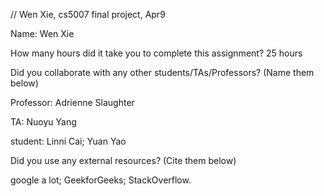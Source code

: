 // Wen Xie, cs5007 final project, Apr9

Name: Wen Xie

How many hours did it take you to complete this assignment? 25 hours

Did you collaborate with any other students/TAs/Professors? (Name them below)

Professor: Adrienne Slaughter

TA: Nuoyu Yang

student: Linni Cai; Yuan Yao

Did you use any external resources? (Cite them below)

google a lot;
GeekforGeeks;
StackOverflow.